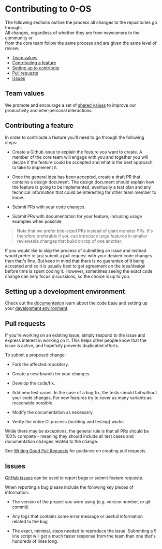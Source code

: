 # Contributing to 0-OS

The following sections outline the process all changes to the repositories go through.  
All changes, regardless of whether they are from newcomers to the community or  
from the core team follow the same process and are given the same level of review.

- [Team values](#team-values)
- [Contributing a feature](#contributing-a-feature)
- [Setting up to contribute](#setting-up-a-development-environment)
- [Pull requests](#pull-requests)
- [Issues](#issues)

## Team values

We promote and encourage a set of [shared values](VALUES.md) to improve our
productivity and inter-personal interactions.

## Contributing a feature

In order to contribute a feature you'll need to go through the following steps:

- Create a Github issue to explain the feature you want to create. A member of the core team will engage with
  you and together you will decide if the feature could be accepted and what is the best approach to take to implement it.

- Once the general idea has been accepted, create a draft PR that contains a design document. The design document should explain how the feature is going to be implemented, eventually a test plan and any technical information that could be interesting for other team member to know.

- Submit PRs with your code changes.

- Submit PRs with documentation for your feature, including usage examples when possible

> Note that we prefer bite-sized PRs instead of giant monster PRs. It's therefore preferable if you
> can introduce large features in smaller reviewable changes that build on top of one another.

If you would like to skip the process of submitting an issue and
instead would prefer to just submit a pull request with your desired
code changes then that's fine. But keep in mind that there is no guarantee
of it being accepted and so it is usually best to get agreement on the
idea/design before time is spent coding it. However, sometimes seeing the
exact code change can help focus discussions, so the choice is up to you.

## Setting up a development environment

Check out the [documentation](https://github.com/threefoldtech/zoslight/tree/master/docs) learn about the code
base and setting up your [development environment](https://github.com/threefoldtech/zoslight/blob/master/qemu/README.md).

## Pull requests

If you're working on an existing issue, simply respond to the issue and express
interest in working on it. This helps other people know that the issue is
active, and hopefully prevents duplicated efforts.

To submit a proposed change:

- Fork the affected repository.

- Create a new branch for your changes.

- Develop the code/fix.

- Add new test cases. In the case of a bug fix, the tests should fail
  without your code changes. For new features try to cover as many
  variants as reasonably possible.

- Modify the documentation as necessary.

- Verify the entire CI process (building and testing) works.

While there may be exceptions, the general rule is that all PRs should
be 100% complete - meaning they should include all test cases and documentation
changes related to the change.

See [Writing Good Pull Requests](https://github.com/istio/istio/wiki/Writing-Good-Pull-Requests) for guidance on creating
pull requests.

## Issues

[GitHub issues](https://github.com/threefoldtech/zoslight/issues/new) can be used to report bugs or submit feature requests.

When reporting a bug please include the following key pieces of information:

- The version of the project you were using (e.g. version number,
  or git commit)

- Any logs that contains some error message or usefull information related to the bug

- The exact, minimal, steps needed to reproduce the issue.
  Submitting a 5 line script will get a much faster response from the team
  than one that's hundreds of lines long.
